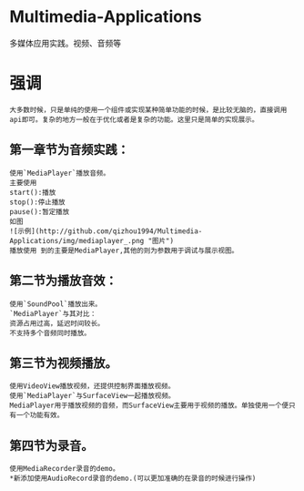 # Multimedia-Applications
多媒体应用实践。视频、音频等

# 强调
	大多数时候，只是单纯的使用一个组件或实现某种简单功能的时候，是比较无脑的，直接调用api即可。复杂的地方一般在于优化或者是复杂的功能。这里只是简单的实现展示。

## 第一章节为音频实践：
	使用`MediaPlayer`播放音频。
	主要使用
	start():播放
	stop():停止播放
	pause():暂定播放
	如图
	![示例](http://github.com/qizhou1994/Multimedia-Applications/img/mediaplayer_.png "图片")
	播放使用 到的主要是MediaPlayer,其他的则为参数用于调试与展示视图。	
## 第二节为播放音效：
	使用`SoundPool`播放出来。  
	`MediaPlayer`与其对比：  
	资源占用过高，延迟时间较长。
	不支持多个音频同时播放。


## 第三节为视频播放。
	使用VideoView播放视频，还提供控制界面播放视频。
	使用`MediaPlayer`与SurfaceView一起播放视频。
	MediaPlayer用于播放视频的音频，而SurfaceView主要用于视频的播放。单独使用一个便只有一个功能有效。


## 第四节为录音。
	使用MediaRecorder录音的demo。
	*新添加使用AudioRecord录音的demo.(可以更加准确的在录音的时候进行操作)
 
	
	

 
 

